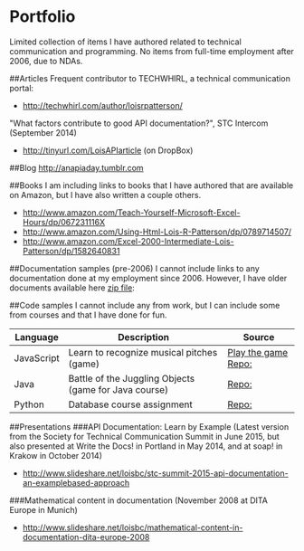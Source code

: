 # Portfolio
Limited collection of items I have authored related to technical communication and programming. No items from full-time employment after 2006, due to NDAs.

##Articles
Frequent contributor to TECHWHIRL, a technical communication portal:
* http://techwhirl.com/author/loisrpatterson/

"What factors contribute to good API documentation?", STC Intercom (September 2014)
* http://tinyurl.com/LoisAPIarticle (on DropBox)

##Blog
http://anapiaday.tumblr.com

##Books
I am including links to books that I have authored that are available on Amazon, but I have also written a couple others.

* http://www.amazon.com/Teach-Yourself-Microsoft-Excel-Hours/dp/067231116X
* http://www.amazon.com/Using-Html-Lois-R-Patterson/dp/0789714507/
* http://www.amazon.com/Excel-2000-Intermediate-Lois-Patterson/dp/1582640831

##Documentation samples (pre-2006)
I cannot include links to any documentation done at my employment since 2006. However, I have older documents available here [zip file]():

##Code samples
I cannot include any from work, but I can include some from courses and that I have done for fun.

| Language      | Description          | Source|
| ------------- |----------------------| ------|
| JavaScript    | Learn to recognize musical pitches (game) |[Play the game](https://6eb8e7b0de318d24d1d77d2ab149f904832805b9.googledrive.com/host/0ByL12B5mpwZzRy1QdGRYTjA5YzA/website/index.html)  [Repo:](https://github.com/LoisRP/learn-pitches)|
| Java     | Battle of the Juggling Objects (game for Java course)|[Repo:](https://github.com/LoisRP/A3-COMP1451)  |
| Python |  Database course assignment     |  [Repo:](https://github.com/LoisRP/Simple-Python) |

##Presentations
###API Documentation: Learn by Example 
(Latest version from the Society for Technical Communication Summit in June 2015, but also presented at Write the Docs! in Portland in May 2014, and at soap! in Krakow in October 2014)
* http://www.slideshare.net/loisbc/stc-summit-2015-api-documentation-an-examplebased-approach

###Mathematical content in documentation 
(November 2008 at DITA Europe in Munich)
* http://www.slideshare.net/loisbc/mathematical-content-in-documentation-dita-europe-2008
